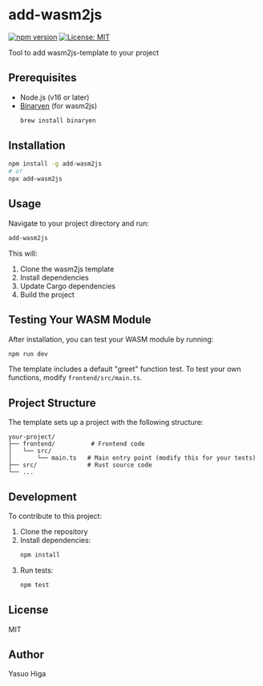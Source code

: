 # add-wasm2js

[![npm version](https://badge.fury.io/js/add-wasm2js.svg)](https://badge.fury.io/js/add-wasm2js)
[![License: MIT](https://img.shields.io/badge/License-MIT-yellow.svg)](https://opensource.org/licenses/MIT)

Tool to add wasm2js-template to your project

## Prerequisites

- Node.js (v16 or later)
- [Binaryen](https://github.com/WebAssembly/binaryen) (for wasm2js)
  ```bash
  brew install binaryen
  ```

## Installation

```bash
npm install -g add-wasm2js
# or
npx add-wasm2js
```

## Usage

Navigate to your project directory and run:

```bash
add-wasm2js
```

This will:

1. Clone the wasm2js template
2. Install dependencies
3. Update Cargo dependencies
4. Build the project

## Testing Your WASM Module

After installation, you can test your WASM module by running:

```bash
npm run dev
```

The template includes a default "greet" function test. To test your own functions, modify `frontend/src/main.ts`.

## Project Structure

The template sets up a project with the following structure:

```
your-project/
├── frontend/          # Frontend code
│   └── src/
│       └── main.ts   # Main entry point (modify this for your tests)
├── src/              # Rust source code
└── ...
```

## Development

To contribute to this project:

1. Clone the repository
2. Install dependencies:
   ```bash
   npm install
   ```
3. Run tests:
   ```bash
   npm test
   ```

## License

MIT

## Author

Yasuo Higa
